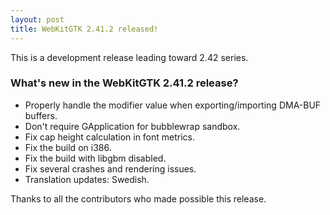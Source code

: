 ```yaml
---
layout: post
title: WebKitGTK 2.41.2 released!
---
```


This is a development release leading toward 2.42 series.

### What's new in the WebKitGTK 2.41.2 release?

 - Properly handle the modifier value when exporting/importing DMA-BUF buffers.
 - Don't require GApplication for bubblewrap sandbox.
 - Fix cap height calculation in font metrics.
 - Fix the build on i386.
 - Fix the build with libgbm disabled.
 - Fix several crashes and rendering issues.
 - Translation updates: Swedish.

Thanks to all the contributors who made possible this release.